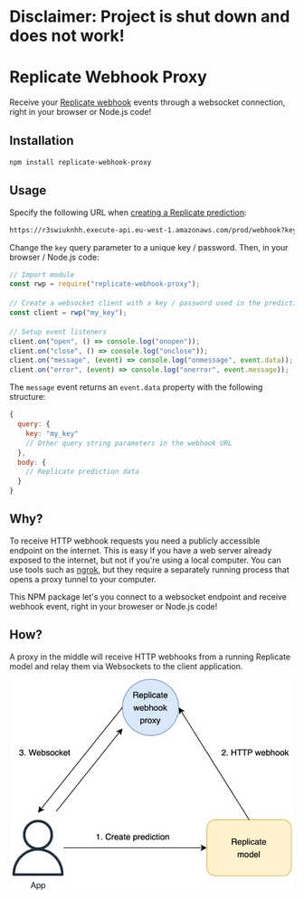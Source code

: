 # Disclaimer: Project is shut down and does not work!

# Replicate Webhook Proxy

Receive your [Replicate webhook](https://replicate.com/docs/webhooks) events through a websocket connection, right in your browser or Node.js code!

## Installation

```sh
npm install replicate-webhook-proxy
```

## Usage

Specify the following URL when [creating a Replicate prediction](https://replicate.com/docs/reference/http#predictions.create):

```sh
https://r3swiuknhh.execute-api.eu-west-1.amazonaws.com/prod/webhook?key=my_key
```

Change the `key` query parameter to a unique key / password. Then, in your browser / Node.js code:

```js
// Import module
const rwp = require("replicate-webhook-proxy");

// Create a websocket client with a key / password used in the prediction webhook URL
const client = rwp("my_key");

// Setup event listeners
client.on("open", () => console.log("onopen"));
client.on("close", () => console.log("onclose"));
client.on("message", (event) => console.log("onmessage", event.data));
client.on("error", (event) => console.log("onerror", event.message));
```

The `message` event returns an `event.data` property with the following structure:

```js
{
  query: {
    key: "my_key"
    // Other query string parameters in the webhook URL
  },
  body: {
    // Replicate prediction data
  }
}
```

## Why?

To receive HTTP webhook requests you need a publicly accessible endpoint on the internet. This is easy if you have a web server already exposed to the internet, but not if you're using a local computer. You can use tools such as [ngrok](https://ngrok.com/), but they require a separately running process that opens a proxy tunnel to your computer.

This NPM package let's you connect to a websocket endpoint and receive webhook event, right in your broweser or Node.js code!

## How?

A proxy in the middle will receive HTTP webhooks from a running Replicate model and relay them via Websockets to the client application.

![How it works.](./demo.jpg)
